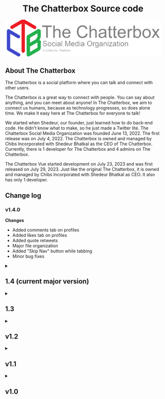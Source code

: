 <h1 align='center'>The Chatterbox Source code</h1>

<img src='/public/images/tcblogo.png' alt='TCB Logo'>

## About The Chatterbox

The Chatterbox is a social platform where you can talk and connect with other users.

The Chatterbox is a great way to connect with people. You can say about anything, and you can meet about anyone! In The Chatterbox, we aim to connect us humans, because as technology progresses, so does alone time. We make it easy here at The Chatterbox for everyone to talk! 

We started when Shedeur, our founder, just learned how to do back-end code. He didn't know what to make, so he just made a Twitter lite.
The Chatterbox Social Media Organization was founded June 13, 2022. The first release was on July 4, 2022. The Chatterbox is owned and managed by Chibs Incorporated with Shedeur Bhatkal as the CEO of The Chatterbox. Currently, there is 1 developer for The Chatterbox and 4 admins on The Chatterbox.

The Chatterbox Vue started development on July 23, 2023 and was first released on July 29, 2023. Just like the original The Chatterbox, it is owned and managed by Chibs Incorporated with Shedeur Bhatkal as CEO. It also has only 1 developer.

## Change log

### v1.4.0
**Changes**
- Added comments tab on profiles
- Added likes tab on profiles
- Added quote retweets
- Major file organization
- Added "Skip Nav" button while tabbing
- Minor bug fixes

<details>
  <summary><h2>1.4 (current major version)</h2></summary>

  ### v1.4.0
  **Changes**
  - Added comments tab on profiles
  - Added likes tab on profiles
  - Added quote retweets
  - Major file organization
  - Added "Skip Nav" button while tabbing
  - Minor bug fixes

</details>

<details>
  <summary><h2>1.3</h2></summary>

  ### v1.3.1
  **Changes**
  - Increased various character limits

  <hr>

  ### v1.3.01
  **Changes**
  - Bug fixes

  <hr>
  
  ### v1.3.0
  **Changes**
  - @-ing someone will link to them and will notify them
  - Pinned posts to profile
  - Pinned comments to posts
  - Comic sans font toggle
  
  **Hotfix A**
  - Fixed "user not found" page showing error
  - Fixed post not showing if no pinned comment
  
  **Hotfix B**
  - Fixed profile not showing if there is no pinned post
  - Fixed "post not found" page showing error
  - Fixed problematic posts

</details>

<details>

  <summary><h2>v1.2</h2></summary>
    
  ### 1.2.1
  **Changes**
  - Made a "read" system for notifications
  
  <hr>
  
  ### 1.2.0
  **Major changes**
  - Added comment likes
  - Added comment replies
  - Added saves
  
  **Minor changes**
  - Made comment notifications highlight the comment
  - Slightly changed nav layout
  
  **Bug fixes**
  - Fixed the notifications not changing username bug

</details>

<details>
  <summary><h2>v1.1</h2></summary>
  
  ### 1.1.02
  - Minor bug fixes
  
  <hr>
  
  ### 1.1.01
  - Added a "delete all notifications" button
  - Minor bug fixes
  
  <hr>
  
  ### 1.1.0
  **Changes:**
  - Verification marks on posts and comments
  - The ability to change username
  - Notifications
  - The ability to see followers and following
  - Likes on posts
  - Profile links
  - Terms of Service changes
  
  **Bug fixes:**
  - Line breaks now show on posts and bios
  - Profile pictures are no longer squished

</details>

<details>
  <summary><h2>v1.0</h2></summary>
  
  ### 1.0.3
  - Added a view following page
  - Made the login page redirect you to the original page you visited
  
  <hr>
  
  ### 1.0.2
  - Fixed profile picture not changing bug
  - Changed favicon
  
  <hr>
  
  ### 1.0.1
  - Major bug fixes
  - Fixed profile picture not changing bug
  - Fixed problamatic usernames bug
  - Fixed non-unicode username bug
  
  <hr>
  
  ### 1.0.0
  - First release of The Chatterbox
</details>
